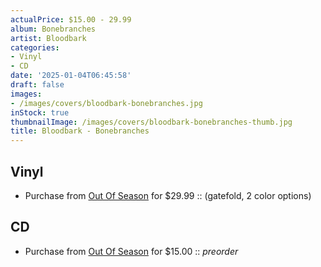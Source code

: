 ```yaml
---
actualPrice: $15.00 - 29.99
album: Bonebranches
artist: Bloodbark
categories:
- Vinyl
- CD
date: '2025-01-04T06:45:58'
draft: false
images:
- /images/covers/bloodbark-bonebranches.jpg
inStock: true
thumbnailImage: /images/covers/bloodbark-bonebranches-thumb.jpg
title: Bloodbark - Bonebranches
---
```


## Vinyl
* Purchase from [Out Of Season](https://www.outofseasonlabel.com/products/bloodbark-bonebranches-vinyl-lp-2-color-options) for $29.99 :: (gatefold, 2 color options)
## CD
* Purchase from [Out Of Season](https://www.outofseasonlabel.com/products/bloodbark-bonebranches-cd) for $15.00 :: *preorder*
